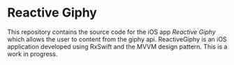 # Reactive Giphy

This repository contains the source code for the iOS app *Reactive Giphy* which allows the user to content from the giphy api.  ReactiveGiphy is an iOS application developed using RxSwift and the MVVM design pattern.  This is a work in progress.


